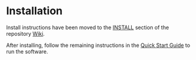 # Installation

Install instructions have been moved to the [INSTALL](https://github.com/Equality-Network/equality-blockchain/wiki/INSTALL) section of the repository [Wiki](https://github.com/Equality-Network/equality-blockchain/wiki).

After installing, follow the remaining instructions in the
[Quick Start Guide](https://github.com/Equality-Network/equality-blockchain/wiki/Quick-Start-Guide)
to run the software.
